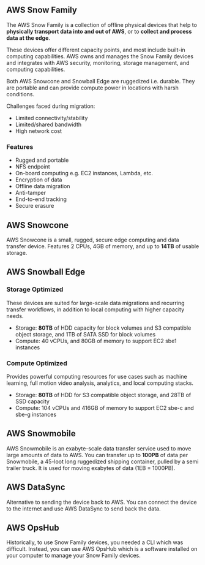 ## AWS Snow Family

The AWS Snow Family is a collection of offline physical devices that help to **physically transport data into and out of AWS**, or to **collect and process data at the edge**.

These devices offer different capacity points, and most include built-in computing capabilities. AWS owns and manages the Snow Family devices and integrates with AWS security, monitoring, storage management, and computing capabilities.

Both AWS Snowcone and Snowball Edge are ruggedized i.e. durable. They are portable and can provide compute power in locations with harsh conditions.

Challenges faced during migration:

- Limited connectivity/stability
- Limited/shared bandwidth
- High network cost

### Features

- Rugged and portable
- NFS endpoint
- On-board computing e.g. EC2 instances, Lambda, etc.
- Encryption of data
- Offline data migration
- Anti-tamper
- End-to-end tracking
- Secure erasure

## AWS Snowcone

AWS Snowcone is a small, rugged, secure edge computing and data transfer device. Features 2 CPUs, 4GB of memory, and up to **14TB** of usable storage.

## AWS Snowball Edge

### Storage Optimized

These devices are suited for large-scale data migrations and recurring transfer workflows, in addition to local computing with higher capacity needs.

- Storage: **80TB** of HDD capacity for block volumes and S3 compatible object storage, and 1TB of SATA SSD for block volumes
- Compute: 40 vCPUs, and 80GB of memory to support EC2 sbe1 instances

### Compute Optimized

Provides powerful computing resources for use cases such as machine learning, full motion video analysis, analytics, and local computing stacks.

- Storage: **80TB** of HDD for S3 compatible object storage, and 28TB of SSD capacity
- Compute: 104 vCPUs and 416GB of memory to support EC2 sbe-c and sbe-g instances

## AWS Snowmobile

AWS Snowmobile is an exabyte-scale data transfer service used to move large amounts of data to AWS. You can transfer up to **100PB** of data per Snowmobile, a 45-loot long ruggedized shipping container, pulled by a semi trailer truck. It is used for moving exabytes of data (1EB = 1000PB).

## AWS DataSync

Alternative to sending the device back to AWS. You can connect the device to the internet and use AWS DataSync to send back the data.

## AWS OpsHub

Historically, to use Snow Family devices, you needed a CLI which was difficult. Instead, you can use AWS OpsHub which is a software installed on your computer to manage your Snow Family devices.
